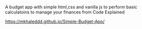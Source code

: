 A budget app with simple html,css and vanilla js to perform basic calculatoins to manage your finances from Code Explained

https://mkhaleddd.github.io/Simple-Budget-App/
